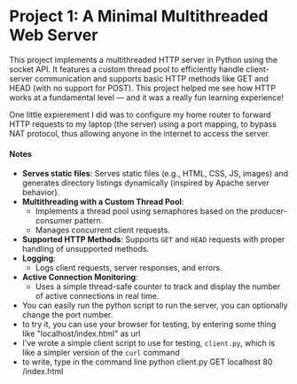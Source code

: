 # Project 1: A Minimal Multithreaded Web Server

This project implements a multithreaded HTTP server in Python using the socket API. It features a custom thread pool to efficiently handle client-server communication and supports basic HTTP methods like GET and HEAD (with no support for POST). This project helped me see how HTTP works at a fundamental level — and it was a really fun learning experience!

One little expierement I did was to configure my home router to forward HTTP requests to my laptop (the server) using a port mapping, to bypass NAT protocol, thus allowing anyone in the internet to access the server.

#### Notes
- **Serves static files**: Serves static files (e.g., HTML, CSS, JS, images) and generates directory listings dynamically (inspired by Apache server behavior).
- **Multithreading with a Custom Thread Pool**: 
  - Implements a thread pool using semaphores based on the producer-consumer pattern.
  - Manages concurrent client requests.
- **Supported HTTP Methods**: Supports `GET` and `HEAD` requests with proper handling of unsupported methods.
- **Logging**:
  - Logs client requests, server responses, and errors.
- **Active Connection Monitoring**:
  - Uses a simple thread-safe counter to track and display the number of active connections in real time.
- You can easily run the python script to run the server, you can optionally change the port number.
- to try it, you can use your browser for testing, by entering some thing like "localhost/index.html" as url
- I've wrote a simple client script to use for testing, `client.py`, which is like a simpler version of the `curl` command
- to write, type in the command line python client.py GET localhost 80 /index.html
